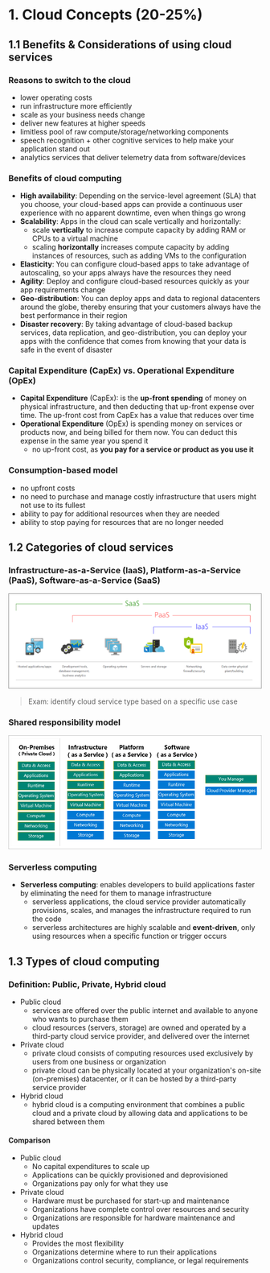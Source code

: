# 1. Cloud Concepts (20-25%)
## 1.1 Benefits & Considerations of using cloud services
### Reasons to switch to the cloud
- lower operating costs
- run infrastructure more efficiently
- scale as your business needs change
- deliver new features at higher speeds
- limitless pool of raw compute/storage/networking components
- speech recognition + other cognitive services to help make your application stand out
- analytics services that deliver telemetry data from software/devices

### Benefits of cloud computing
- **High availability**: Depending on the service-level agreement (SLA) that you choose, your cloud-based apps can provide a continuous user experience with no apparent downtime, even when things go wrong
- **Scalability**: Apps in the cloud can scale vertically and horizontally:
    - scale **vertically** to increase compute capacity by adding RAM or CPUs to a virtual machine
    - scaling **horizontally** increases compute capacity by adding instances of resources, such as adding VMs to the configuration
- **Elasticity**: You can configure cloud-based apps to take advantage of autoscaling, so your apps always have the resources they need
- **Agility**: Deploy and configure cloud-based resources quickly as your app requirements change
- **Geo-distribution**: You can deploy apps and data to regional datacenters around the globe, thereby ensuring that your customers always have the best performance in their region
- **Disaster recovery**: By taking advantage of cloud-based backup services, data replication, and geo-distribution, you can deploy your apps with the confidence that comes from knowing that your data is safe in the event of disaster

### Capital Expenditure (CapEx) vs. Operational Expenditure (OpEx)
- **Capital Expenditure** (CapEx): is the **up-front spending** of money on physical infrastructure, and then deducting that up-front expense over time. The up-front cost from CapEx has a value that reduces over time
- **Operational Expenditure** (OpEx) is spending money on services or products now, and being billed for them now. You can deduct this expense in the same year you spend it
    - no up-front cost, as **you pay for a service or product as you use it**

### Consumption-based model
- no upfront costs
- no need to purchase and manage costly infrastructure that users might not use to its fullest
- ability to pay for additional resources when they are needed
- ability to stop paying for resources that are no longer needed

## 1.2 Categories of cloud services
### Infrastructure-as-a-Service (IaaS), Platform-as-a-Service (PaaS), Software-as-a-Service (SaaS)
![](img/iaas-paas-saas.png)
> Exam: identify cloud service type based on a specific use case

### Shared responsibility model
![](img/shared-responsibility.png)

### Serverless computing
- **Serverless computing**: enables developers to build applications faster by eliminating the need for them to manage infrastructure
    - serverless applications, the cloud service provider automatically provisions, scales, and manages the infrastructure required to run the code
    - serverless architectures are highly scalable and **event-driven**, only using resources when a specific function or trigger occurs

## 1.3 Types of cloud computing
### Definition: Public, Private, Hybrid cloud
- Public cloud
    - services are offered over the public internet and available to anyone who wants to purchase them
    - cloud resources (servers, storage) are owned and operated by a third-party cloud service provider, and delivered over the internet
- Private cloud
    - private cloud consists of computing resources used exclusively by users from one business or organization
    - private cloud can be physically located at your organization's on-site (on-premises) datacenter, or it can be hosted by a third-party service provider
- Hybrid cloud
    - hybrid cloud is a computing environment that combines a public cloud and a private cloud by allowing data and applications to be shared between them

#### Comparison
- Public cloud
    - No capital expenditures to scale up
    - Applications can be quickly provisioned and deprovisioned
    - Organizations pay only for what they use
- Private cloud
    - Hardware must be purchased for start-up and maintenance
    - Organizations have complete control over resources and security
    - Organizations are responsible for hardware maintenance and updates
- Hybrid cloud
    - Provides the most flexibility
    - Organizations determine where to run their applications
    - Organizations control security, compliance, or legal requirements